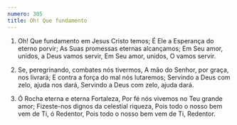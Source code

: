 ```yaml
---
numero: 305
title: Oh! Que fundamento
---
```

1. Oh! Que fundamento em Jesus Cristo temos;
É Ele a Esperança do eterno porvir;
As Suas promessas eternas alcançamos;
Em Seu amor, unidos, a Deus vamos servir,
Em Seu amor, unidos, O vamos servir.

2. Se, peregrinando, combates nós tivermos,
A mão do Senhor, por graça, nos livrará;
E contra a força do mal nós lutaremos;
Servindo a Deus com zelo, ajuda nos dará,
Servindo a Deus com zelo, ajuda dará.

3. Ó Rocha eterna e eterna Fortaleza,
Por fé nós vivemos no Teu grande amor;
Fizeste-nos dignos da celestial riqueza,
Pois todo o nosso bem vem de Ti, ó Redentor,
Pois todo o nosso bem vem de Ti, Redentor.
